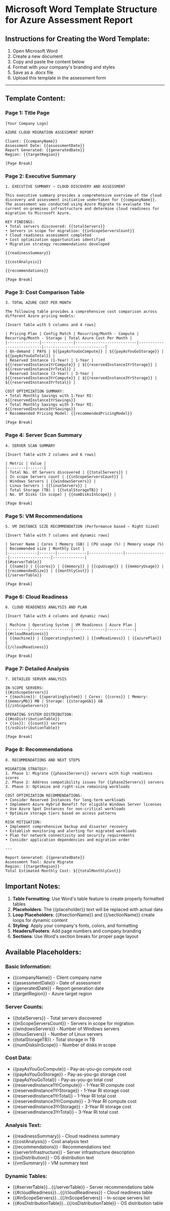 # Microsoft Word Template Structure for Azure Assessment Report

## Instructions for Creating the Word Template:

1. Open Microsoft Word
2. Create a new document
3. Copy and paste the content below
4. Format with your company's branding and styles
5. Save as a .docx file
6. Upload this template in the assessment form

---

## Template Content:

### Page 1: Title Page
```
[Your Company Logo]

AZURE CLOUD MIGRATION ASSESSMENT REPORT

Client: {{companyName}}
Assessment Date: {{assessmentDate}}
Report Generated: {{generatedDate}}
Region: {{targetRegion}}

[Page Break]
```

### Page 2: Executive Summary
```
1. EXECUTIVE SUMMARY – CLOUD DISCOVERY AND ASSESSMENT

This executive summary provides a comprehensive overview of the cloud discovery and assessment initiative undertaken for {{companyName}}. The assessment was conducted using Azure Migrate to evaluate the current on-premises infrastructure and determine cloud readiness for migration to Microsoft Azure.

KEY FINDINGS:
• Total servers discovered: {{totalServers}}
• Servers in scope for migration: {{inScopeServersCount}}
• Cloud readiness assessment completed
• Cost optimization opportunities identified
• Migration strategy recommendations developed

{{readinessSummary}}

{{costAnalysis}}

{{recommendations}}

[Page Break]
```

### Page 3: Cost Comparison Table
```
3. TOTAL AZURE COST PER MONTH

The following table provides a comprehensive cost comparison across different Azure pricing models:

[Insert Table with 5 columns and 4 rows]

| Pricing Plan | Config Match | Recurring/Month - Compute | Recurring/Month - Storage | Total Azure Cost Per Month |
|--------------|--------------|---------------------------|---------------------------|---------------------------|
| On-demand | PAYG | ${{payAsYouGoCompute}} | ${{payAsYouGoStorage}} | ${{payAsYouGoTotal}} |
| Reserved Instance (1-Year) | 1-Year | ${{reservedInstance1YrCompute}} | ${{reservedInstance1YrStorage}} | ${{reservedInstance1YrTotal}} |
| Reserved Instance (3-Year) | 3-Year | ${{reservedInstance3YrCompute}} | ${{reservedInstance3YrStorage}} | ${{reservedInstance3YrTotal}} |

COST OPTIMIZATION SUMMARY:
• Total Monthly Savings with 1-Year RI: ${{reservedInstance1YrSavings}}
• Total Monthly Savings with 3-Year RI: ${{reservedInstance3YrSavings}}
• Recommended Pricing Model: {{recommendedPricingModel}}

[Page Break]
```

### Page 4: Server Scan Summary
```
4. SERVER SCAN SUMMARY

[Insert Table with 2 columns and 6 rows]

| Metric | Value |
|--------|-------|
| Total No. Of Servers discovered | {{totalServers}} |
| In scope Servers count | {{inScopeServersCount}} |
| Windows Servers | {{windowsServers}} |
| Linux Servers | {{linuxServers}} |
| Total Storage (TB) | {{totalStorageTB}} |
| No. Of Disks (In scope) | {{numDisksInScope}} |

[Page Break]
```

### Page 5: VM Recommendations
```
5. VM INSTANCE SIZE RECOMMENDATION (Performance based – Right Sized)

[Insert Table with 7 columns and dynamic rows]

| Server Name | Cores | Memory (GB) | CPU usage (%) | Memory usage (%) | Recommended size | Monthly Cost |
|-------------|-------|-------------|---------------|------------------|------------------|--------------|
{{#serverTable}}
| {{name}} | {{cores}} | {{memory}} | {{cpuUsage}} | {{memoryUsage}} | {{recommendedSize}} | {{monthlyCost}} |
{{/serverTable}}

[Page Break]
```

### Page 6: Cloud Readiness
```
6. CLOUD READINESS ANALYSIS AND PLAN

[Insert Table with 4 columns and dynamic rows]

| Machine | Operating System | VM Readiness | Azure Plan |
|---------|------------------|--------------|------------|
{{#cloudReadiness}}
| {{machine}} | {{operatingSystem}} | {{vmReadiness}} | {{azurePlan}} |
{{/cloudReadiness}}

[Page Break]
```

### Page 7: Detailed Analysis
```
7. DETAILED SERVER ANALYSIS

IN-SCOPE SERVERS:
{{#inScopeServers}}
• {{machine}}: {{operatingSystem}} | Cores: {{cores}} | Memory: {{memoryMb}} MB | Storage: {{storageGb}} GB
{{/inScopeServers}}

OPERATING SYSTEM DISTRIBUTION:
{{#osDistributionTable}}
• {{os}}: {{count}} servers
{{/osDistributionTable}}

[Page Break]
```

### Page 8: Recommendations
```
8. RECOMMENDATIONS AND NEXT STEPS

MIGRATION STRATEGY:
1. Phase 1: Migrate {{phase1Servers}} servers with high readiness scores
2. Phase 2: Address compatibility issues for {{phase2Servers}} servers
3. Phase 3: Optimize and right-size remaining workloads

COST OPTIMIZATION RECOMMENDATIONS:
• Consider Reserved Instances for long-term workloads
• Implement Azure Hybrid Benefit for eligible Windows Server licenses
• Use Azure Spot Instances for non-critical workloads
• Optimize storage tiers based on access patterns

RISK MITIGATION:
• Implement comprehensive backup and disaster recovery
• Establish monitoring and alerting for migrated workloads
• Plan for network connectivity and security requirements
• Consider application dependencies and migration order

---

Report Generated: {{generatedDate}}
Assessment Tool: Azure Migrate
Region: {{targetRegion}}
Total Estimated Monthly Cost: ${{totalMonthlyCost}}
```

## Important Notes:

1. **Table Formatting**: Use Word's table feature to create properly formatted tables
2. **Placeholders**: The {{placeholder}} text will be replaced with actual data
3. **Loop Placeholders**: {{#sectionName}} and {{/sectionName}} create loops for dynamic content
4. **Styling**: Apply your company's fonts, colors, and formatting
5. **Headers/Footers**: Add page numbers and company branding
6. **Sections**: Use Word's section breaks for proper page layout

## Available Placeholders:

### Basic Information:
- {{companyName}} - Client company name
- {{assessmentDate}} - Date of assessment
- {{generatedDate}} - Report generation date
- {{targetRegion}} - Azure target region

### Server Counts:
- {{totalServers}} - Total servers discovered
- {{inScopeServersCount}} - Servers in scope for migration
- {{windowsServers}} - Number of Windows servers
- {{linuxServers}} - Number of Linux servers
- {{totalStorageTB}} - Total storage in TB
- {{numDisksInScope}} - Number of disks in scope

### Cost Data:
- {{payAsYouGoCompute}} - Pay-as-you-go compute cost
- {{payAsYouGoStorage}} - Pay-as-you-go storage cost
- {{payAsYouGoTotal}} - Pay-as-you-go total cost
- {{reservedInstance1YrCompute}} - 1-Year RI compute cost
- {{reservedInstance1YrStorage}} - 1-Year RI storage cost
- {{reservedInstance1YrTotal}} - 1-Year RI total cost
- {{reservedInstance3YrCompute}} - 3-Year RI compute cost
- {{reservedInstance3YrStorage}} - 3-Year RI storage cost
- {{reservedInstance3YrTotal}} - 3-Year RI total cost

### Analysis Text:
- {{readinessSummary}} - Cloud readiness summary
- {{costAnalysis}} - Cost analysis text
- {{recommendations}} - Recommendations text
- {{serverInfrastructure}} - Server infrastructure description
- {{osDistribution}} - OS distribution text
- {{vmSummary}} - VM summary text

### Dynamic Tables:
- {{#serverTable}}...{{/serverTable}} - Server recommendations table
- {{#cloudReadiness}}...{{/cloudReadiness}} - Cloud readiness table
- {{#inScopeServers}}...{{/inScopeServers}} - In-scope servers list
- {{#osDistributionTable}}...{{/osDistributionTable}} - OS distribution table 